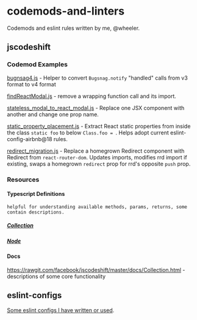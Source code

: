 # codemods-and-linters
Codemods and eslint rules written by me, @wheeler.

## jscodeshift

### Codemod Examples
[bugnsag4.js](jscodeshift/bugsnag4.js) - Helper to convert `Bugsnag.notify` "handled" calls from v3 format to v4 format

[findReactModal.js](jscodeshift/findReactModal.js) - remove a wrapping function call and its import.

[stateless_modal_to_react_modal.js](jscodeshift/stateless_modal_to_react_modal.js) - Replace one JSX component with another and change one prop name.

[static_property_placement.js](jscodeshift/static_property_placement.js) - Extract React static properties from inside the class `static foo` to below `Class.foo = `. Helps adopt current eslint-config-airbnb@18 rules.

[redirect_migration.js](jscodeshift/redirect_migration.js) - Replace a homegrown Redirect component with Redirect from `react-router-dom`. Updates imports, modifies rrd import if existing, swaps a homegrown `redirect` prop for rrd's opposite `push` prop.

### Resources
#### Typescript Definitions

    helpful for understanding available methods, params, returns, some contain descriptions.

##### [Collection](https://github.com/DefinitelyTyped/DefinitelyTyped/blob/master/types/jscodeshift/src/Collection.d.ts)

##### [Node](https://github.com/DefinitelyTyped/DefinitelyTyped/blob/master/types/jscodeshift/src/collections/Node.d.ts)

#### Docs

https://rawgit.com/facebook/jscodeshift/master/docs/Collection.html - descriptions of some core functionality

## eslint-configs

[Some eslint configs I have written or used](eslint-configs.js).
